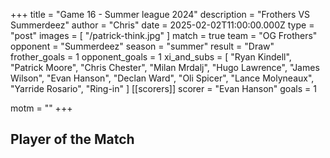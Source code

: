 +++
title = "Game 16 - Summer league 2024"
description = "Frothers VS Summerdeez"
author = "Chris"
date = 2025-02-02T11:00:00.000Z
type = "post"
images = [ "/patrick-think.jpg" ]
match = true
team = "OG Frothers"
opponent = "Summerdeez"
season = "summer"
result = "Draw"
frother_goals = 1
opponent_goals = 1
xi_and_subs = [
  "Ryan Kindell",
  "Patrick Moore",
  "Chris Chester",
  "Milan Mrdalj",
  "Hugo Lawrence",
  "James Wilson",
  "Evan Hanson",
  "Declan Ward",
  "Oli Spicer",
  "Lance Molyneaux",
  "Yarride Rosario",
  "Ring-in"
]
[[scorers]]
scorer = "Evan Hanson"
goals = 1

motm = ""
+++


## Player of the Match
